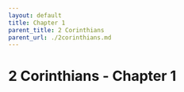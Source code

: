 ```yaml
---
layout: default
title: Chapter 1
parent_title: 2 Corinthians
parent_url: ./2corinthians.md
---
```


# 2 Corinthians - Chapter 1
